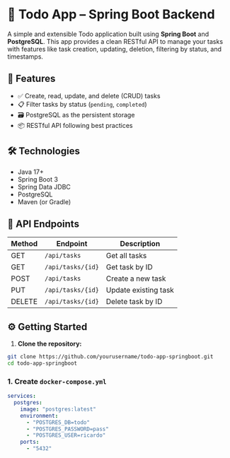 # 📝 Todo App – Spring Boot Backend

A simple and extensible Todo application built using **Spring Boot** and **PostgreSQL**. This app provides a clean RESTful API to manage your tasks with features like task creation, updating, deletion, filtering by status, and timestamps.

## 🚀 Features

- ✅ Create, read, update, and delete (CRUD) tasks
- 📋 Filter tasks by status (`pending`, `completed`)
- 🗃️ PostgreSQL as the persistent storage
- 📦 RESTful API following best practices

## 🛠️ Technologies

- Java 17+
- Spring Boot 3
- Spring Data JDBC
- PostgreSQL
- Maven (or Gradle)

## 🧪 API Endpoints

| Method | Endpoint          | Description          |
| ------ | ----------------- | -------------------- |
| GET    | `/api/tasks`      | Get all tasks        |
| GET    | `/api/tasks/{id}` | Get task by ID       |
| POST   | `/api/tasks`      | Create a new task    |
| PUT    | `/api/tasks/{id}` | Update existing task |
| DELETE | `/api/tasks/{id}` | Delete task by ID    |

## ⚙️ Getting Started

1. **Clone the repository:**

```bash
git clone https://github.com/yourusername/todo-app-springboot.git
cd todo-app-springboot
```

### 1. Create `docker-compose.yml`

```yaml
services:
  postgres:
    image: "postgres:latest"
    environment:
      - "POSTGRES_DB=todo"
      - "POSTGRES_PASSWORD=pass"
      - "POSTGRES_USER=ricardo"
    ports:
      - "5432"
```
